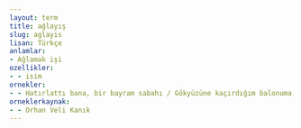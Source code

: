 ```yaml
---
layout: term
title: ağlayış
slug: aglayis
lisan: Türkçe
anlamlar:
- Ağlamak işi
ozellikler:
- - isim
ornekler:
- - Hatırlattı bana, bir bayram sabahı / Gökyüzüne kaçırdığım balonuma bakıp ağlayışımı
orneklerkaynak:
- - Orhan Veli Kanık
---
```

